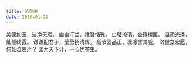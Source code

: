 ```yaml
---
title: 论美德
date: 2016-01-29
---
```


美德如玉，洁净无瑕。<!--more-->
幽幽汀兰，播馨恬雅。
白璧琉璃，金镶檀匣。
温润光泽，灿烂绮霞。
谦谦配君子，莹莹扬清辉。
高节固品正，凛凛含其威。
济世立宏愿，何处泣哀声？
匡为天下计，一心忧苍生。